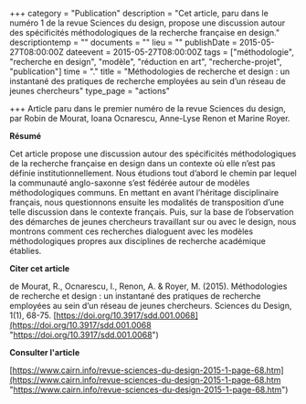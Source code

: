 +++
category = "Publication"
description = "Cet article, paru dans le numéro 1 de la revue Sciences du design, propose une discussion autour des spécificités méthodologiques de la recherche française en design."
descriptiontemp = ""
documents = ""
lieu = ""
publishDate = 2015-05-27T08:00:00Z
dateevent = 2015-05-27T08:00:00Z
tags = ["méthodologie", "recherche en design", "modèle", "réduction en art", "recherche-projet", "publication"]
time = "."
title = "Méthodologies de recherche et design : un instantané des pratiques de recherche employées au sein d’un réseau de jeunes chercheurs"
type_page = "actions"

+++
Article paru dans le premier numéro de la revue Sciences du design, par Robin de Mourat, Ioana Ocnarescu, Anne-Lyse Renon et Marine Royer.

**Résumé**

Cet article propose une discussion autour des spécificités méthodologiques de la recherche française en design dans un contexte où elle n’est pas définie institutionnellement. Nous étudions tout d’abord le chemin par lequel la communauté anglo-saxonne s’est fédérée autour de modèles méthodologiques communs. En mettant en avant l’héritage disciplinaire français, nous questionnons ensuite les modalités de transposition d’une telle discussion dans le contexte français. Puis, sur la base de l’observation des démarches de jeunes chercheurs travaillant sur ou avec le design, nous montrons comment ces recherches dialoguent avec les modèles méthodologiques propres aux disciplines de recherche académique établies.

**Citer cet article**

de Mourat, R., Ocnarescu, I., Renon, A. & Royer, M. (2015). Méthodologies de recherche et design : un instantané des pratiques de recherche employées au sein d’un réseau de jeunes chercheurs. Sciences du Design, 1(1), 68-75. [https://doi.org/10.3917/sdd.001.0068](https://doi.org/10.3917/sdd.001.0068 "https://doi.org/10.3917/sdd.001.0068")

**Consulter l'article**

[https://www.cairn.info/revue-sciences-du-design-2015-1-page-68.htm](https://www.cairn.info/revue-sciences-du-design-2015-1-page-68.htm "https://www.cairn.info/revue-sciences-du-design-2015-1-page-68.htm")